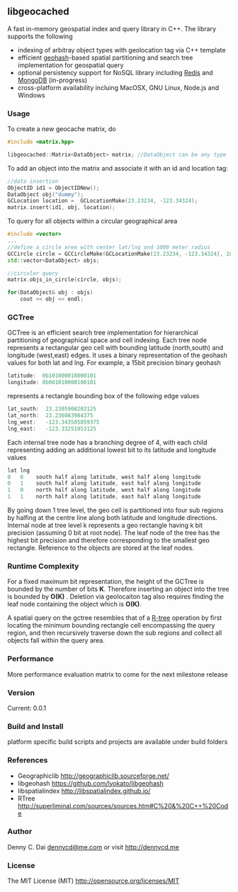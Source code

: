 ## libgeocached 
A fast in-memory geospatial index and query library in C++. The library supports the following

* indexing of arbitray object types with geolocation tag via C++ template
* efficient [geohash](https://en.wikipedia.org/wiki/Geohash)-based spatial partitioning and search tree implementation for geospatial query
* optional persistency support for NoSQL library including [Redis](http://redis.io/) and [MongoDB](http://www.mongodb.org/)  (in-progress)
* cross-platform availability incluing MacOSX, GNU Linux, Node.js and Windows 



### Usage
To create a new geocache matrix, do 
```cpp
#include <matrix.hpp>

libgeocached::Matrix<DataObject> matrix; //DataObject can be any type
```

To add an object into the matrix and associate it with an id and location tag:

```cpp
//data insertion
ObjectID id1 = ObjectIDNew();
DataObject obj("dummy");
GCLocation location =  GCLocationMake(23.23234, -123.34324);
matrix.insert(id1, obj, location);
```

To query for all objects within a circular geographical area 
```cpp
#include <vector>
...
//define a circle area with center lat/lng and 1000 meter radius
GCCircle circle = GCCircleMake(GCLocationMake(23.23234, -123.34324), 1000);
std::vector<DataObject> objs;

//circular query
matrix.objs_in_circle(circle, objs);

for(DataObject& obj : objs)
    cout << obj << endl;
```


### GCTree 
GCTree is an efficient search tree implementation for hierarchical partitioning of geographical space and cell indexing. Each tree node represents a rectangular geo cell with bounding latitude (north,south) and longitude (west,east) edges. It uses a binary representation of the geohash values for both lat and lng. For example, a 15bit precision binary geohash
```cpp
latitude:  0b101000010000101
longitude: 0b001010000100101

```

represents a rectangle bounding box of the following edge values

```cpp
lat_south:	23.2305908203125
lat_north:	23.236083984375
lng_west:	-123.343505859375
lng_east:	-123.33251953125
```

Each internal tree node has a branching degree of 4, with each child representing adding an additional lowest bit to its latitude and longitude values
```cpp
lat lng
0   0    south half along latitude, west half along longitude
0   1    south half along latitude, east half along longitude
1   0    north half along latitude, west half along longitude
1   1    north half along latitude, east half along longitude
```

By going down 1 tree level, the geo cell is partitioned into four sub regions by halfing at the centre line along both latitude and longitude directions. Internal node at tree level k represents a geo rectangle having k bit precision (assuming 0 bit at root node). The leaf node of the tree has the highest bit precision and therefore corresponding to the smallest geo rectangle. Reference to the objects are stored at the leaf nodes.


### Runtime Complexity 

For a fixed maximum bit representation, the height of the GCTree is bounded by the number of bits __K__. Therefore inserting an object into the tree is bounded by __O(K)__ .  Deletion via geolocaiton tag also requires finding the leaf node containing the object which is __O(K)__.  

A spatial query on the gctree resembles that of a [R-tree](https://en.wikipedia.org/wiki/R-tree) operation by first locating the minimum bounding rectangle cell encompassing the query region, and then recursively traverse down the sub regions and collect all objects fall within the query area. 


### Performance
More performance evaluation matrix to come for the next milestone release

### Version
Current:  0.0.1 

### Build and Install

platform specific build scripts and projects are available under build folders


### References 

* Geographiclib <http://geographiclib.sourceforge.net/>
* libgeohash <https://github.com/lyokato/libgeohash>
* libspatialindex <http://libspatialindex.github.io/>
* RTree <http://superliminal.com/sources/sources.htm#C%20&%20C++%20Code>


### Author 
Denny C. Dai <dennycd@me.com> or visit <http://dennycd.me>

### License 
The MIT License (MIT) 
<http://opensource.org/licenses/MIT>
